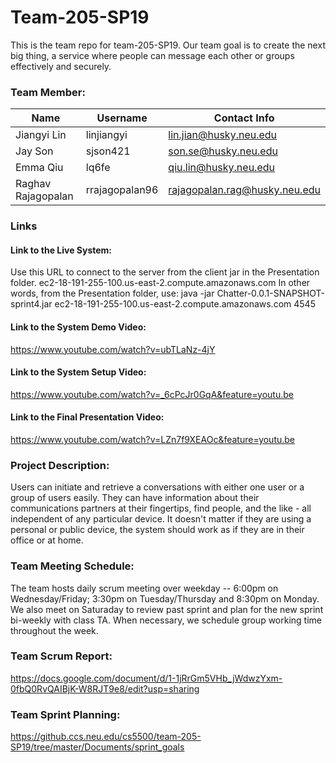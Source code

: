 # Team-205-SP19
This is the team repo for team-205-SP19. Our team goal is to create the next big thing, a service 
where people can message each other or groups effectively and securely.   

### Team Member:
Name | Username | Contact Info
---- | -------- | ------------
Jiangyi Lin | linjiangyi | lin.jian@husky.neu.edu 
Jay Son | sjson421 | son.se@husky.neu.edu 
Emma Qiu | lq6fe | qiu.lin@husky.neu.edu
Raghav Rajagopalan | rrajagopalan96 | rajagopalan.rag@husky.neu.edu 

### Links
#### Link to the Live System:
Use this URL to connect to the server from the client jar in the Presentation folder.
ec2-18-191-255-100.us-east-2.compute.amazonaws.com
In other words, from the Presentation folder, use:
java -jar Chatter-0.0.1-SNAPSHOT-sprint4.jar ec2-18-191-255-100.us-east-2.compute.amazonaws.com 4545

#### Link to the System Demo Video:
https://www.youtube.com/watch?v=ubTLaNz-4jY

#### Link to the System Setup Video:
https://www.youtube.com/watch?v=_6cPcJr0GqA&feature=youtu.be

#### Link to the Final Presentation Video:
https://www.youtube.com/watch?v=LZn7f9XEAOc&feature=youtu.be

### Project Description:
Users can initiate and retrieve a conversations with either one user or a group of users easily. They can have information about their communications partners at their fingertips, find people, and the like - all independent of any particular device. It doesn't matter if they are using a personal or public device, the system should work as if they
are in their office or at home.

### Team Meeting Schedule:
The team hosts daily scrum meeting over weekday -- 6:00pm on Wednesday/Friday; 3:30pm on Tuesday/Thursday and 8:30pm on Monday. We also meet on Saturaday to review past sprint and plan for the new sprint bi-weekly with class TA. When necessary, we schedule group working time throughout the week.

### Team Scrum Report:
https://docs.google.com/document/d/1-1jRrGm5VHb_jWdwzYxm-0fbQ0RvQAIBjK-W8RJT9e8/edit?usp=sharing

### Team Sprint Planning:
https://github.ccs.neu.edu/cs5500/team-205-SP19/tree/master/Documents/sprint_goals



